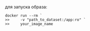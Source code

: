 для запуска образа:
```
docker run --rm `
>>     -v "path_to_dataset:/app:ro" `
>>     your_image_name
```
